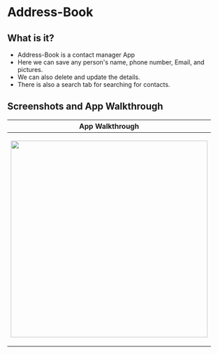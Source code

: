 # Address-Book

## What is it?
- Address-Book is a contact manager App
- Here we can save any person's name, phone number, Email, and pictures.
- We can also delete and update the details.
- There is also a search tab for searching for contacts.
  
<!---   <p align="center"><img src="UserCoreDataProject2.gif" height="450"/></p>   -->

## Screenshots and App Walkthrough

| App Walkthrough |
| --- |
| <p align="center"><img src="UserCoreDataProject2.gif" height="450"/></p> |
